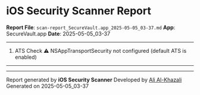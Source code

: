 # iOS Security Scanner Report

**Report File**: `scan-report_SecureVault.app_2025-05-05_03-37.md`
**App**: SecureVault.app
**Date**: 2025-05-05_03-37

---




1. ATS Check
⚠️ NSAppTransportSecurity not configured (default ATS is enabled)

--------------------------------------------------

---
Report generated by **iOS Security Scanner**
Developed by [Ali Al-Khazali](https://github.com/alialkhazali)
Generated on 2025-05-05_03-37
